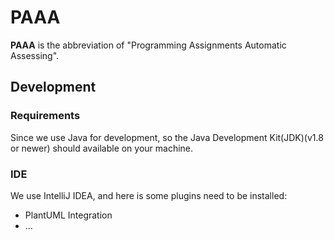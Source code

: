# PAAA 

**PAAA** is the abbreviation of "Programming Assignments Automatic Assessing".

## Development

### Requirements
Since we use Java for development, so the Java Development Kit(JDK)(v1.8 or newer) should available on your machine.

### IDE
We use IntelliJ IDEA, and here is some plugins need to be installed:
* PlantUML Integration 
* ...